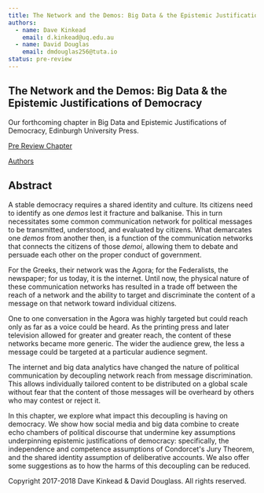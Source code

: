```yaml
---
title: The Network and the Demos: Big Data & the Epistemic Justifications of Democracy
authors: 
  - name: Dave Kinkead
    email: d.kinkead@uq.edu.au
  - name: David Douglas
    email: dmdouglas256@tuta.io
status: pre-review
---
```


## The Network and the Demos: Big Data & the Epistemic Justifications of Democracy

Our forthcoming chapter in Big Data and Epistemic Justifications of Democracy, Edinburgh University Press.

[Pre Review Chapter](/chapter)

[Authors](/authors)

## Abstract

A stable democracy requires a shared identity and culture.  Its citizens need to identify as one _demos_ lest it fracture and balkanise.  This in turn necessitates some common communication network for political messages to be transmitted, understood, and evaluated by citizens.  What demarcates one _demos_ from another then, is a function of the communication networks that connects the citizens of those _demoi_, allowing them to debate and persuade each other on the proper conduct of government.  

For the Greeks, their network was the Agora; for the Federalists, the newspaper; for us today, it is the internet. Until now, the physical nature of these communication networks has resulted in a trade off between the reach of a network and the ability to target and discriminate the content of a message on that network toward individual citizens. 

One to one conversation in the Agora was highly targeted but could reach only as far as a voice could be heard.  As the printing press and later television allowed for greater and greater reach, the content of these networks became more generic.  The wider the audience grew, the less a message could be targeted at a particular audience segment.  

The internet and big data analytics have changed the nature of political communication by decoupling network reach from message discrimination.  This allows individually tailored content to be distributed on a global scale without fear that the content of those messages will be overheard by others who may contest or reject it. 

In this chapter, we explore what impact this decoupling is having on democracy.  We show how social media and big data combine to create echo chambers of political discourse that undermine key assumptions underpinning epistemic justifications of democracy: specifically, the independence and competence assumptions of Condorcet's Jury Theorem, and the shared identity assumption of deliberative accounts.  We also offer some suggestions as to how the harms of this decoupling can be reduced. 

Copyright 2017-2018 Dave Kinkead & David Douglass. All rights reserved.

